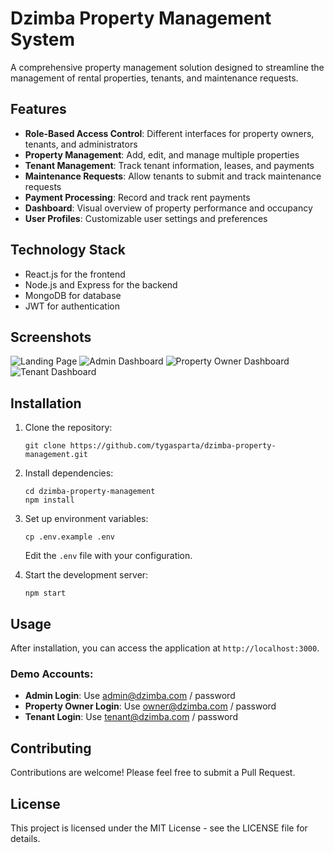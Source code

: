 # Dzimba Property Management System

A comprehensive property management solution designed to streamline the management of rental properties, tenants, and maintenance requests.

## Features

- **Role-Based Access Control**: Different interfaces for property owners, tenants, and administrators
- **Property Management**: Add, edit, and manage multiple properties
- **Tenant Management**: Track tenant information, leases, and payments
- **Maintenance Requests**: Allow tenants to submit and track maintenance requests
- **Payment Processing**: Record and track rent payments
- **Dashboard**: Visual overview of property performance and occupancy
- **User Profiles**: Customizable user settings and preferences

## Technology Stack

- React.js for the frontend
- Node.js and Express for the backend
- MongoDB for database
- JWT for authentication

## Screenshots

![Landing Page](screenshots/landing-page.png)
![Admin Dashboard](screenshots/admin-dashboard.png)
![Property Owner Dashboard](screenshots/property-owner-dashboard.png)
![Tenant Dashboard](screenshots/tenant-dashboard.png)

## Installation

1. Clone the repository:
   ```
   git clone https://github.com/tygasparta/dzimba-property-management.git
   ```

2. Install dependencies:
   ```
   cd dzimba-property-management
   npm install
   ```

3. Set up environment variables:
   ```
   cp .env.example .env
   ```
   Edit the `.env` file with your configuration.

4. Start the development server:
   ```
   npm start
   ```

## Usage

After installation, you can access the application at `http://localhost:3000`.

### Demo Accounts:
- **Admin Login**: Use admin@dzimba.com / password
- **Property Owner Login**: Use owner@dzimba.com / password
- **Tenant Login**: Use tenant@dzimba.com / password

## Contributing

Contributions are welcome! Please feel free to submit a Pull Request.

## License

This project is licensed under the MIT License - see the LICENSE file for details.
